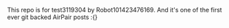 This repo is for test3119304 by Robot101423476169. And it's one of the first ever git backed AirPair posts :{}